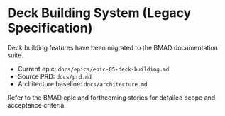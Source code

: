 # Deck Building System (Legacy Specification)

Deck building features have been migrated to the BMAD documentation suite.

- Current epic: `docs/epics/epic-05-deck-building.md`
- Source PRD: `docs/prd.md`
- Architecture baseline: `docs/architecture.md`

Refer to the BMAD epic and forthcoming stories for detailed scope and acceptance criteria.
